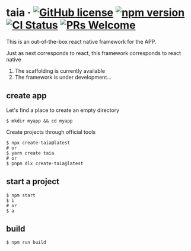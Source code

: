 # taia &middot; [![GitHub license](https://img.shields.io/badge/license-MIT-blue.svg)](https://github.com/taiajs/taia/blob/main/LICENSE) [![npm version](https://img.shields.io/npm/v/taia.svg?style=flat)](https://www.npmjs.com/package/taia) [![CI Status](https://github.com/taiajs/taia/workflows/CI/badge.svg?branch=main&event=push)](https://github.com/taiajs/taia) [![PRs Welcome](https://img.shields.io/badge/PRs-welcome-brightgreen.svg)](https://github.com/taiajs/taia/blob/main/CONTRIBUTING.md)

<!-- 曾梦想仗剑走天涯，程序员(me)=>剑客，代码(taia)=>剑器 -->
<!-- 泰阿别名太阿是一把威道之剑，只有持剑之人内心之威才能激发出剑道之威，出炉时天时、地利、人和三元归一，剑未成而剑气已存于天地之间 -->

This is an out-of-the-box react native framework for the APP.

Just as next corresponds to react, this framework corresponds to react native

1. The scaffolding is currently available
2. The framework is under development...

## create app

Let's find a place to create an empty directory

```shell
$ mkdir myapp && cd myapp
```

Create projects through official tools

```shell
$ npx create-taia@latest
# or
$ yarn create taia
# or
$ pnpm dlx create-taia@latest
```

## start a project

```shell
$ npm start
$ i
# or
$ a
```

## build

```shell
$ npm run build
```
